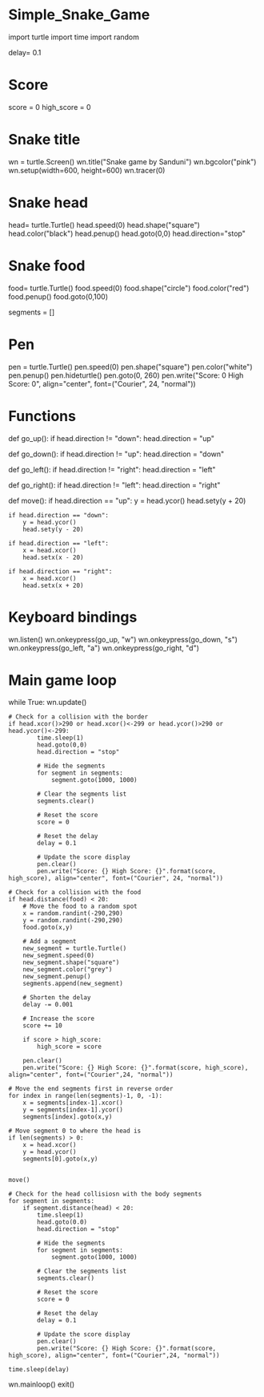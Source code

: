 # Simple_Snake_Game
import turtle
import time
import random

delay= 0.1

# Score
score = 0
high_score = 0

# Snake title
wn = turtle.Screen()
wn.title("Snake game by Sanduni")
wn.bgcolor("pink")
wn.setup(width=600, height=600)
wn.tracer(0)

# Snake head
head= turtle.Turtle()
head.speed(0)
head.shape("square")
head.color("black")
head.penup()
head.goto(0,0)
head.direction="stop"

# Snake food
food= turtle.Turtle()
food.speed(0)
food.shape("circle")
food.color("red")
food.penup()
food.goto(0,100)

segments = []

# Pen
pen = turtle.Turtle()
pen.speed(0)
pen.shape("square")
pen.color("white")
pen.penup()
pen.hideturtle()
pen.goto(0, 260)
pen.write("Score: 0 High Score: 0", align="center", font=("Courier", 24, "normal"))

# Functions
def go_up():
    if head.direction != "down":
        head.direction = "up"

def go_down():
     if head.direction != "up":
        head.direction = "down"

def go_left():
     if head.direction != "right":
        head.direction = "left"

def go_right():
     if head.direction != "left":
        head.direction = "right"

def move():
    if head.direction == "up":
        y = head.ycor()
        head.sety(y + 20)

    if head.direction == "down":
        y = head.ycor()
        head.sety(y - 20)

    if head.direction == "left":
        x = head.xcor()
        head.setx(x - 20)

    if head.direction == "right":
        x = head.xcor()
        head.setx(x + 20)

# Keyboard bindings
wn.listen()
wn.onkeypress(go_up, "w")
wn.onkeypress(go_down, "s")
wn.onkeypress(go_left, "a")
wn.onkeypress(go_right, "d")

# Main game loop
while True:
    wn.update()

    # Check for a collision with the border
    if head.xcor()>290 or head.xcor()<-299 or head.ycor()>290 or head.ycor()<-299:
            time.sleep(1)
            head.goto(0,0)
            head.direction = "stop"

            # Hide the segments
            for segment in segments:
                segment.goto(1000, 1000)

            # Clear the segments list
            segments.clear()   

            # Reset the score
            score = 0

            # Reset the delay
            delay = 0.1

            # Update the score display
            pen.clear()
            pen.write("Score: {} High Score: {}".format(score, high_score), align="center", font=("Courier", 24, "normal"))   

    # Check for a collision with the food
    if head.distance(food) < 20:
        # Move the food to a random spot
        x = random.randint(-290,290)
        y = random.randint(-290,290)
        food.goto(x,y)

        # Add a segment
        new_segment = turtle.Turtle()
        new_segment.speed(0)
        new_segment.shape("square")
        new_segment.color("grey")
        new_segment.penup()
        segments.append(new_segment)

        # Shorten the delay
        delay -= 0.001

        # Increase the score
        score += 10

        if score > high_score:
            high_score = score

        pen.clear()
        pen.write("Score: {} High Score: {}".format(score, high_score), align="center", font=("Courier",24, "normal"))

    # Move the end segments first in reverse order
    for index in range(len(segments)-1, 0, -1):
        x = segments[index-1].xcor()
        y = segments[index-1].ycor()
        segments[index].goto(x,y)

    # Move segment 0 to where the head is
    if len(segments) > 0:
        x = head.xcor()
        y = head.ycor()
        segments[0].goto(x,y)


    move()

    # Check for the head collisiosn with the body segments
    for segment in segments:
        if segment.distance(head) < 20:
            time.sleep(1)
            head.goto(0.0)
            head.direction = "stop"

            # Hide the segments
            for segment in segments:
                segment.goto(1000, 1000)

            # Clear the segments list
            segments.clear()

            # Reset the score
            score = 0
             
            # Reset the delay
            delay = 0.1

            # Update the score display
            pen.clear()
            pen.write("Score: {} High Score: {}".format(score, high_score), align="center", font=("Courier",24, "normal"))     

    time.sleep(delay)
wn.mainloop()
exit()
